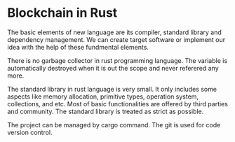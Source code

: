 # Blockchain in Rust

The basic elements of new language are its compiler, standard library and dependency management. We can create target software or 
implement our idea with the help of these fundmental elements.

There is no garbage collector in rust programming language. The variable is automatically destroyed when it is out the scope and 
never referered any more.

The standard library in rust language is very small. It only includes some aspects like memory allocation, primitive types, operation system, collections, and etc. Most of basic functionalities are offered by third parties and community. The standard library 
is treated as strict as possible.

The project can be managed by cargo command. The git is used for code version control.

